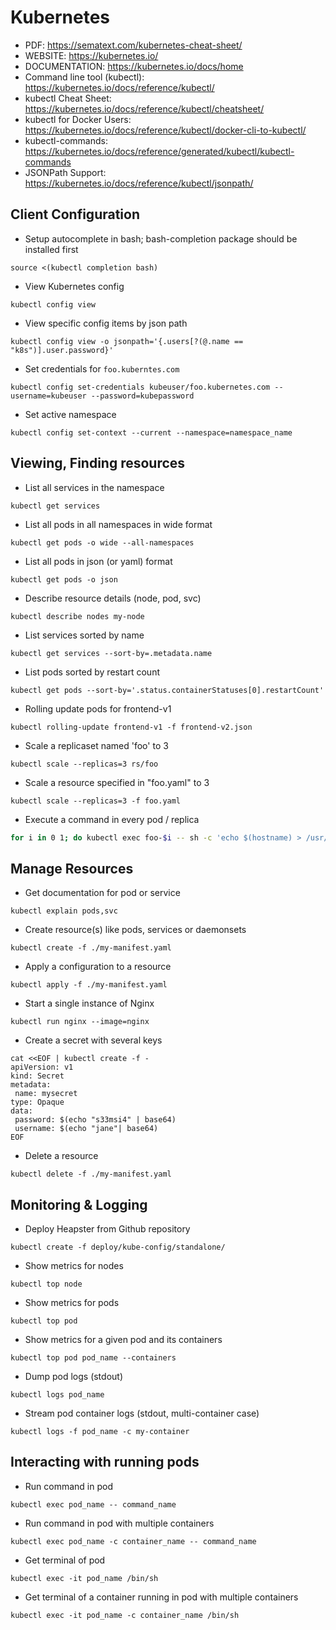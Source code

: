 # Kubernetes

* PDF: https://sematext.com/kubernetes-cheat-sheet/
* WEBSITE: https://kubernetes.io/
* DOCUMENTATION: https://kubernetes.io/docs/home
* Command line tool (kubectl): https://kubernetes.io/docs/reference/kubectl/
* kubectl Cheat Sheet: https://kubernetes.io/docs/reference/kubectl/cheatsheet/
* kubectl for Docker Users: https://kubernetes.io/docs/reference/kubectl/docker-cli-to-kubectl/
* kubectl-commands: https://kubernetes.io/docs/reference/generated/kubectl/kubectl-commands
* JSONPath Support: https://kubernetes.io/docs/reference/kubectl/jsonpath/

## Client Configuration

* Setup autocomplete in bash; bash-completion package should be installed first
```
source <(kubectl completion bash)
```

* View Kubernetes config
```
kubectl config view
```

* View specific config items by json path
```
kubectl config view -o jsonpath='{.users[?(@.name == "k8s")].user.password}'
```

* Set credentials for `foo.kuberntes.com`
```
kubectl config set-credentials kubeuser/foo.kubernetes.com --username=kubeuser --password=kubepassword
```

* Set active namespace
```
kubectl config set-context --current --namespace=namespace_name
```

## Viewing, Finding resources

* List all services in the namespace
```
kubectl get services
```

* List all pods in all namespaces in wide format
```
kubectl get pods -o wide --all-namespaces
```

* List all pods in json (or yaml) format
```
kubectl get pods -o json
```

* Describe resource details (node, pod, svc)
```
kubectl describe nodes my-node
```

* List services sorted by name
```
kubectl get services --sort-by=.metadata.name
```

* List pods sorted by restart count
```
kubectl get pods --sort-by='.status.containerStatuses[0].restartCount'
```

* Rolling update pods for frontend-v1
```
kubectl rolling-update frontend-v1 -f frontend-v2.json
```

* Scale a replicaset named 'foo' to 3
```
kubectl scale --replicas=3 rs/foo
```

* Scale a resource specified in "foo.yaml" to 3
```
kubectl scale --replicas=3 -f foo.yaml
```

* Execute a command in every pod / replica
```bash
for i in 0 1; do kubectl exec foo-$i -- sh -c 'echo $(hostname) > /usr/share/nginx/html/index.html'; done
```

## Manage Resources

* Get documentation for pod or service
```
kubectl explain pods,svc
```

* Create resource(s) like pods, services or daemonsets
```
kubectl create -f ./my-manifest.yaml
```

* Apply a configuration to a resource
```
kubectl apply -f ./my-manifest.yaml
```

* Start a single instance of Nginx
```
kubectl run nginx --image=nginx
```

* Create a secret with several keys
```
cat <<EOF | kubectl create -f -
apiVersion: v1
kind: Secret
metadata:
 name: mysecret
type: Opaque
data:
 password: $(echo "s33msi4" | base64)
 username: $(echo "jane"| base64)
EOF
```

* Delete a resource
```
kubectl delete -f ./my-manifest.yaml
```

## Monitoring & Logging

* Deploy Heapster from Github repository
```
kubectl create -f deploy/kube-config/standalone/
```

* Show metrics for nodes
```
kubectl top node
```

* Show metrics for pods
```
kubectl top pod
```

* Show metrics for a given pod and its containers
```
kubectl top pod pod_name --containers
```

* Dump pod logs (stdout)
```
kubectl logs pod_name
```

* Stream pod container logs (stdout, multi-container case)
```
kubectl logs -f pod_name -c my-container
```

## Interacting with running pods

* Run command in pod
```
kubectl exec pod_name -- command_name
```

* Run command in pod with multiple containers
```
kubectl exec pod_name -c container_name -- command_name
```

* Get terminal of pod
```
kubectl exec -it pod_name /bin/sh
```

* Get terminal of a container running in pod with multiple containers
```
kubectl exec -it pod_name -c container_name /bin/sh
```
